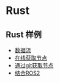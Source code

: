 # Rust

## Rust 样例
- [数据流](./rust/dataflow.md)
- [在线获取节点](./rust/dataflow-url.md)
- [通过git获取节点](./rust/dataflow-git.md)
- [结合ROS2](./rust/ros2-dataflow.md)
